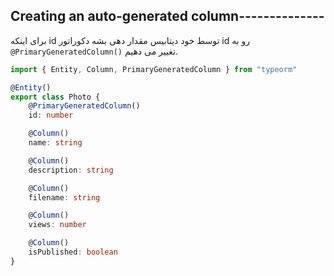 ## Creating an auto-generated column--------------

برای اینکه id توسط خود دیتابیس مقدار دهی بشه دکوراتور id رو به `@PrimaryGeneratedColumn()` تغییر می دهیم.

```ts
import { Entity, Column, PrimaryGeneratedColumn } from "typeorm"

@Entity()
export class Photo {
    @PrimaryGeneratedColumn()
    id: number

    @Column()
    name: string

    @Column()
    description: string

    @Column()
    filename: string

    @Column()
    views: number

    @Column()
    isPublished: boolean
}
```


